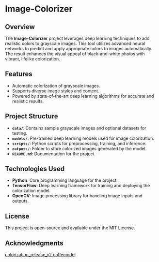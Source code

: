 # Image-Colorizer  

## Overview  
The **Image-Colorizer** project leverages deep learning techniques to add realistic colors to grayscale images. This tool utilizes advanced neural networks to predict and apply appropriate colors to images automatically. The result enhances the visual appeal of black-and-white photos with vibrant, lifelike colorization.  

## Features  
- Automatic colorization of grayscale images.  
- Supports diverse image styles and content.  
- Powered by state-of-the-art deep learning algorithms for accurate and realistic results.  

## Project Structure  
- **`data/`**: Contains sample grayscale images and optional datasets for testing.  
- **`models/`**: Pre-trained deep learning models used for image colorization.  
- **`scripts/`**: Python scripts for preprocessing, training, and inference.  
- **`outputs/`**: Folder to store colorized images generated by the model.  
- **`README.md`**: Documentation for the project.  

## Technologies Used  
- **Python**: Core programming language for the project.  
- **TensorFlow**: Deep learning framework for training and deploying the colorization model.  
- **OpenCV**: Image processing library for handling image inputs and outputs.  

## License  
This project is open-source and available under the MIT License.  

## Acknowledgments  
[colorization_release_v2.caffemodel](https://storage.openvinotoolkit.org/repositories/datumaro/models/colorization/)
